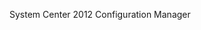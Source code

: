 <Token xmlns:xlink="http://www.w3.org/1999/xlink">System Center 2012 Configuration Manager</Token>

<!--HONumber=Jul16_HO3-->



